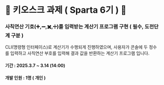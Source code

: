 # 📌 키오스크 과제 ( Sparta 6기 ) 📌

### 사칙연산 기호(➕,➖,✖️,➗)를 입력받는 계산기 프로그램 구현 ( 필수, 도전단계 구분 )
CLI(명령형 인터페이스)로 계산기가 수행되게 진행하였으며, 사용자가 콘솔에 두 정수를 입력하고 사칙연산 부호를 입력해 결과 값을 반환하는 계산기 프로그램 입니다.
#### 기간 : 2025.3.7 ~ 3.14 (14:00)
#### 개발 인원 : 1명 ( 개인 )

